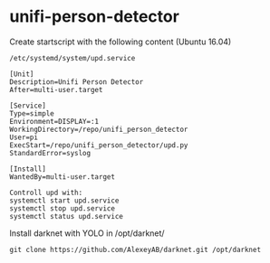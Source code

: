 # unifi-person-detector




Create startscript with the following content (Ubuntu 16.04)
```
/etc/systemd/system/upd.service

[Unit]
Description=Unifi Person Detector
After=multi-user.target

[Service]
Type=simple
Environment=DISPLAY=:1
WorkingDirectory=/repo/unifi_person_detector
User=pi
ExecStart=/repo/unifi_person_detector/upd.py
StandardError=syslog

[Install]
WantedBy=multi-user.target
```
```
Controll upd with:
systemctl start upd.service
systemctl stop upd.service
systemctl status upd.service
```
Install darknet with YOLO in /opt/darknet/ 
```
git clone https://github.com/AlexeyAB/darknet.git /opt/darknet
```
